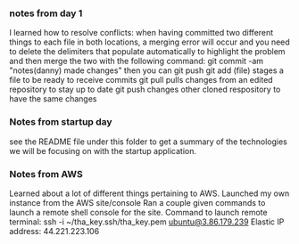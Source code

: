 ### notes from day 1

I learned how to resolve conflicts: when having committed two different things to each file in both locations, a merging error will occur and you need to delete the delimiters that populate automatically to highlight the problem and then merge the two with the following command:
    git commit -am "notes(danny) made changes"
    then you can git push
git add (file)
    stages a file to be ready to receive commits
git pull
    pulls changes from an edited repository to stay up to date
git push
    changes other cloned respository to have the same changes



### Notes from startup day
 see the README file under this folder to get a summary of the technologies we will be focusing on with the startup application. 
 


### Notes from AWS
Learned about a lot of different things pertaining to AWS. Launched my own instance from the AWS site/console 
Ran a couple given commands to launch a remote shell console for the site. 
Command to launch remote terminal: ssh -i ~/tha_key.ssh/tha_key.pem ubuntu@3.86.179.239
Elastic IP address: 44.221.223.106